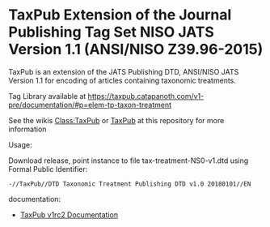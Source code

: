 
TaxPub Extension of the Journal Publishing Tag Set NISO JATS Version 1.1 (ANSI/NISO Z39.96-2015)
=======

TaxPub is an extension of the JATS Publishing DTD, ANSI/NISO JATS Version 1.1 for encoding of articles containing taxonomic treatments.


Tag Library available at https://taxpub.catapanoth.com/v1-pre/documentation/#p=elem-tp-taxon-treatment



See the wikis [Class:TaxPub](https://terms.tdwg.org/wiki/Class:TaxPub) or [TaxPub](http://terms.tdwg.org/wiki/TaxPub) at this repository for more information


Usage:

Download release, point instance to file tax-treatment-NS0-v1.dtd using Formal Public Identifier:

`-//TaxPub//DTD Taxonomic Treatment Publishing DTD v1.0 20180101//EN` 

documentation:
* [TaxPub v1rc2 Documentation](https://taxpub.catapanoth.com/v1-pre/documentation/)
